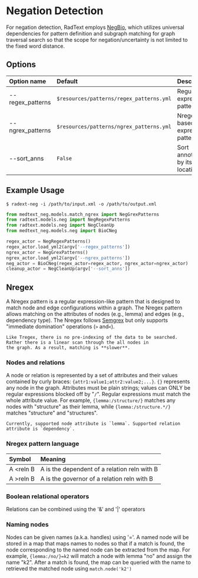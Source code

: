 # Negation Detection

For negation detection, RadText employs
[NegBio](https://github.com/bionlplab/negbio2), which utilizes universal
dependencies for pattern definition and subgraph matching for graph traversal
search so that the scope for negation/uncertainty is not limited to the fixed
word distance.

## Options

| Option name      | Default                                  | Description                      |
|:-----------------|:-----------------------------------------|:---------------------------------|
| --regex_patterns | `$resources/patterns/regex_patterns.yml` | Regular expression patterns      |
| --ngrex_patterns | `$resources/patterns/ngrex_patterns.yml` | Nregex-based expression patterns |
| --sort_anns      | `False`                                  | Sort annotations by its location |

## Example Usage

```shell
$ radext-neg -i /path/to/input.xml -o /path/to/output.xml
```

```python
from medtext_neg.models.match_ngrex import NegGrexPatterns
from radtext.models.neg import NegRegexPatterns
from radtext.models.neg import NegCleanUp
from medtext_neg.models.neg import BioCNeg

regex_actor = NegRegexPatterns()
regex_actor.load_yml2(argv['--regex_patterns'])
ngrex_actor = NegGrexPatterns()
ngrex_actor.load_yml2(argv['--ngrex_patterns'])
neg_actor = BioCNeg(regex_actor=regex_actor, ngrex_actor=ngrex_actor)
cleanup_actor = NegCleanUp(argv['--sort_anns'])
```

## Nregex

A Nregex pattern is a regular expression-like pattern that is designed to match node and edge configurations within a
graph. The Nregex pattern allows matching on the attributes of nodes (e.g., lemma) and edges (e.g., dependency type). 
The Nregex follows [Semgrex](https://nlp.stanford.edu/software/tregex.shtml) but only supports "immediate domination"
operations (`>` and`<`).

```{warning}
Like Tregex, there is no pre-indexing of the data to be searched. Rather there is a linear scan through the all nodes in
the graph. As a result, matching is **slower**.
```

### Nodes and relations

A node or relation is represented by a set of attributes and their values contained by curly braces:
`{attr1:value1;attr2:value2;...}`. `{}` represents any node in the graph. Attributes must be plain strings;
values can ONLY be regular expressions blocked off by "`/`". Regular expressions must match the whole attribute
value. For example, `{lemma:/structure/}` matches any nodes with "structure" as their lemma, while
`{lemma:/structure.*/}` matches "structure" and "structures".

```{warning}
Currently, supported node attribute is `lemma`. Supported relation attribute is `dependency`.
```

### Nregex pattern language

| Symbol          | Meaning                                      |
|:----------------|:---------------------------------------------|
| A <reln B       | A is the dependent of a relation reln with B |
| A >reln B       | A is the governor of a relation reln with B  |

### Boolean relational operators

Relations can be combined using the '&' and '|' operators

### Naming nodes

Nodes can be given names (a.k.a. handles) using '='. A named node will be stored in a map that maps names to nodes so
that if a match is found, the node corresponding to the named node can be extracted from the map. For example,
`{lemma:/no/}=k2` will match a node with lemma "no" and assign the name "k2". After a match is found, the map can be
queried with the name to retrieved the matched node using `match.node('k2')`
